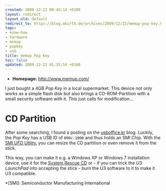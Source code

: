 ```yaml
---
created: 2009-12-22 00:43:14 +0100
layout: redirect
layout_old: default
redirect_to: https://blog.mbirth.de/archives/2009/12/22/memup-pop-key.html
tags:
- know-how
- hardware
- memup
- popkey
- usb
title: memup Pop Key
toc: false
updated: 2009-12-22 01:15:54 +0100
---
```


* **Homepage:** <http://www.memup.com/>

I just bought a 4GB *Pop Key* in a local supermarket. This device not only works as a simple flash disk but also brings a CD-ROM-Partition with a small security software with it. This just calls for modification...


CD Partition
============

After some searching, I found a posting on the [usboffice.kr](http://blog.usboffice.kr/?p=146) blog. Luckily, the *Pop Key* has a USB ID of `090c:1000` and thus holds an SMI Chip.
With the [SMI UFD Utility](http://ftp.usboffice.kr/files/SMI_UFD_Utility.zip), you can resize the CD partition or even remove it from the stick.

This way, you can make it e.g. a Windows XP or Windows 7 installation device, use it for the [System Rescue CD](http://www.sysresccd.org/Main_Page) or - if you can trick the *U3 LaunchPad* into
accepting the stick - burn the U3 software to it to make it U3 compatible.

*[SMI]: Semiconductor Manufacturing International